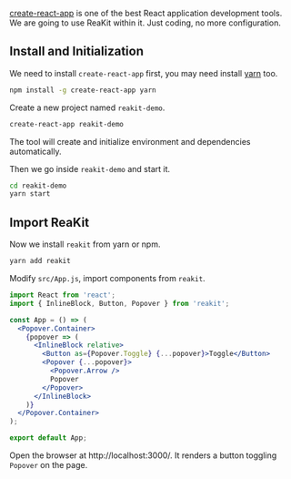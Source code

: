 [create-react-app](https://github.com/facebookincubator/create-react-app) is one of the best React application development tools. We are going to use ReaKit within it. Just coding, no more configuration.

## Install and Initialization

We need to install `create-react-app` first, you may need install [yarn](https://github.com/yarnpkg/yarn/) too.

```sh
npm install -g create-react-app yarn
```

Create a new project named `reakit-demo`.

```sh
create-react-app reakit-demo
```

The tool will create and initialize environment and dependencies automatically.

Then we go inside `reakit-demo` and start it.

```sh
cd reakit-demo
yarn start
```

## Import ReaKit

Now we install `reakit` from yarn or npm.

```sh
yarn add reakit
```

Modify `src/App.js`, import components from `reakit`.

```jsx static
import React from 'react';
import { InlineBlock, Button, Popover } from 'reakit';

const App = () => (
  <Popover.Container>
    {popover => (
      <InlineBlock relative>
        <Button as={Popover.Toggle} {...popover}>Toggle</Button>
        <Popover {...popover}>
          <Popover.Arrow />
          Popover
        </Popover>
      </InlineBlock>
    )}
  </Popover.Container>
);

export default App;
```

Open the browser at http://localhost:3000/. It renders a button toggling `Popover` on the page.
